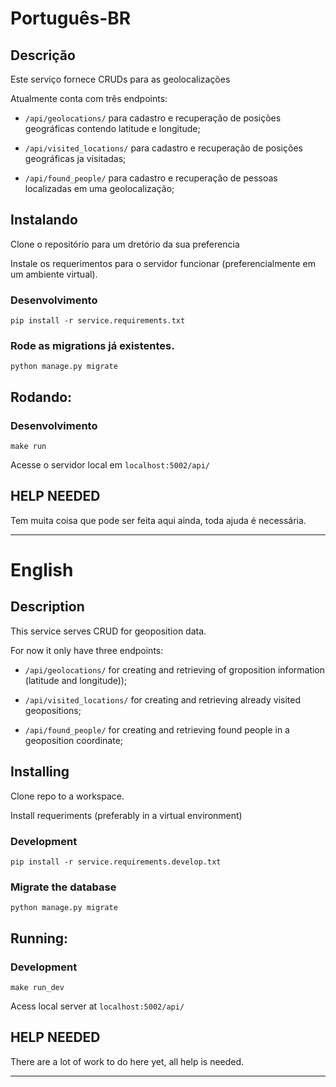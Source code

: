 # Português-BR

## Descrição

Este serviço fornece CRUDs para as geolocalizações

Atualmente conta com três endpoints:

* `/api/geolocations/` para cadastro e recuperação de posições geográficas contendo latitude e longitude;

* `/api/visited_locations/` para cadastro e recuperação de posições geográficas ja visitadas;

* `/api/found_people/` para cadastro e recuperação de pessoas localizadas em uma geolocalização;


## Instalando

Clone o repositório para um dretório da sua preferencia

Instale os requerimentos para o servidor funcionar (preferencialmente em um ambiente virtual).


### Desenvolvimento
    pip install -r service.requirements.txt

### Rode as migrations já existentes.
    
    python manage.py migrate


## Rodando:

### Desenvolvimento

    make run

Acesse o servidor local em `localhost:5002/api/`

## HELP NEEDED

Tem muita coisa que pode ser feita aqui ainda, toda ajuda é necessária.


<hr />

# English

## Description

This service serves CRUD for geoposition data.

For now it only have three endpoints:

* `/api/geolocations/` for creating and retrieving of groposition information (latitude and longitude));

* `/api/visited_locations/` for creating and retrieving already visited geopositions;

* `/api/found_people/` for creating and retrieving found people in a geoposition coordinate;

## Installing

Clone repo to a workspace.

Install requeriments (preferably in a virtual environment)

### Development
    pip install -r service.requirements.develop.txt

### Migrate the database

    python manage.py migrate

## Running:

### Development

    make run_dev

Acess local server at `localhost:5002/api/`



## HELP NEEDED

There are a lot of work to do here yet, all help is needed.

<hr />
